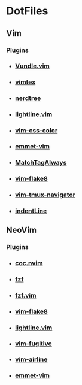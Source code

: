 # DotFiles

## Vim

### Plugins
 - ### [Vundle.vim](https://github.com/VundleVim/Vundle.vim)
 - ### [vimtex](https://github.com/lervag/vimtex)
 - ### [nerdtree](https://github.com/preservim/nerdtree)
 - ### [lightline.vim](https://github.com/itchyny/lightline.vim)
 - ### [vim-css-color](https://github.com/ap/vim-css-color)
 - ### [emmet-vim](https://github.com/mattn/emmet-vim)
 - ### [MatchTagAlways](https://github.com/valloric/MatchTagAlways)
 - ### [vim-flake8](https://github.com/nvie/vim-flake8)
 - ### [vim-tmux-navigator](https://github.com/christoomey/vim-tmux-navigator)
 - ### [indentLine](https://github.com/Yggdroot/indentLine)

## NeoVim

### Plugins
 - ### [coc.nvim](https://github.com/neoclide/coc.nvim)
 - ### [fzf](https://github.com/junegunn/fzf)
 - ### [fzf.vim](https://github.com/junegunn/fzf.vim)
 - ### [vim-flake8](https://github.com/nvie/vim-flake8)
 - ### [lightline.vim](https://github.com/itchyny/lightline.vim)
 - ### [vim-fugitive](https://github.com/tpope/vim-fugitive)
 - ### [vim-airline](https://github.com/vim-airline/vim-airline)
 - ### [emmet-vim](https://github.com/mattn/emmet-vim)

